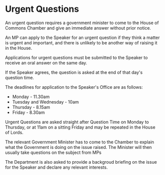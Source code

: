# Urgent Questions

An urgent question requires a government minister to come to the House of Commons Chamber and give an immediate answer without prior notice.

An MP can apply to the Speaker for an urgent question if they think a matter is urgent and important, and there is unlikely to be another way of raising it in the House.

Applications for urgent questions must be submitted to the Speaker to receive an oral answer on the same day.  

If the Speaker agrees, the question is asked at the end of that day's question time.

The deadlines for application to the Speaker's Office are as follows:

* Monday - 11.30am
* Tuesday and Wednesday - 10am
* Thursday - 8.15am
* Friday - 8.30am

Urgent Questions are asked straight after Question Time on Monday to Thursday, or at 11am on a sitting Friday and may be repeated in the House of Lords.

The relevant Government Minister has to come to the Chamber to explain what the Government is doing on the issue raised. The Minister will then usually take questions on the subject from MPs

The Department is also asked to provide a backgroud briefing on the issue for the Speaker and declare any relevant interests.
